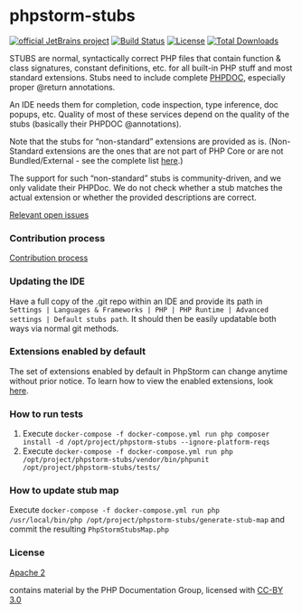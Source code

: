 # phpstorm-stubs

[![official JetBrains project](http://jb.gg/badges/official.svg)](https://confluence.jetbrains.com/display/ALL/JetBrains+on+GitHub)
[![Build Status](https://travis-ci.org/JetBrains/phpstorm-stubs.svg?branch=master)](https://travis-ci.org/JetBrains/phpstorm-stubs)
[![License](https://img.shields.io/badge/License-Apache%202.0-blue.svg)](https://www.apache.org/licenses/LICENSE-2.0.html)
[![Total Downloads](https://poser.pugx.org/jetbrains/phpstorm-stubs/downloads)](https://packagist.org/packages/jetbrains/phpstorm-stubs)

STUBS are normal, syntactically correct PHP files that contain function & class signatures, constant definitions, etc. for all built-in PHP stuff and most standard extensions. Stubs need to include complete [PHPDOC], especially proper @return annotations.

An IDE needs them for completion, code inspection, type inference, doc popups, etc. Quality of most of these services depend on the quality of the stubs (basically their PHPDOC @annotations).

Note that the stubs for “non-standard” extensions are provided as is. (Non-Standard extensions are the ones that are not part of PHP Core or are not Bundled/External - see the complete list [here](http://php.net/manual/en/extensions.membership.php).)

The support for such “non-standard” stubs is community-driven, and we only validate their PHPDoc. We do not check whether a stub matches the actual extension or whether the provided descriptions are correct.

[Relevant open issues]

### Contribution process
[Contribution process](CONTRIBUTING.md)

### Updating the IDE
Have a full copy of the .git repo within an IDE and provide its path in `Settings | Languages & Frameworks | PHP | PHP Runtime | Advanced settings | Default stubs path`. It should then be easily updatable both ways via normal git methods.

### Extensions enabled by default
The set of extensions enabled by default in PhpStorm can change anytime without prior notice. To learn how to view the enabled extensions, look [here](https://blog.jetbrains.com/phpstorm/2017/03/per-project-php-extension-settings-in-phpstorm-2017-1/).

### How to run tests
1. Execute `docker-compose -f docker-compose.yml run php composer install -d /opt/project/phpstorm-stubs --ignore-platform-reqs`
2. Execute `docker-compose -f docker-compose.yml run php /opt/project/phpstorm-stubs/vendor/bin/phpunit /opt/project/phpstorm-stubs/tests/`

### How to update stub map
Execute `docker-compose -f docker-compose.yml run php /usr/local/bin/php /opt/project/phpstorm-stubs/generate-stub-map` and commit the resulting `PhpStormStubsMap.php`

### License
[Apache 2]

contains material by the PHP Documentation Group, licensed with [CC-BY 3.0]

[PHPDOC]:https://github.com/phpDocumentor/fig-standards/blob/master/proposed/phpdoc.md
[Apache 2]:https://www.apache.org/licenses/LICENSE-2.0
[Relevant open issues]:https://youtrack.jetbrains.com/issues/WI?q=%23Unresolved+Subsystem%3A+%7BPHP+lib+stubs%7D+order+by%3A+votes+
[CC-BY 3.0]:https://www.php.net/manual/en/cc.license.php~~~~~~~~~~~~~~~~~~~~~~~~